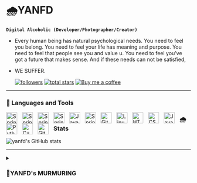 # 🌧️YANFD

**`Digital Alcoholic (Developer/Photographer/Creator)`**

- Every human being has natural psychological needs. You need to feel you belong. You need to feel your life has meaning and purpose. You need to feel that people see you and value u. You need to feel you’ve got a future that makes sense. And if these needs can not be satisfied,

- WE SUFFER.

   <p align="left">
      <a href="https://www.youtube.com/c/fknight?sub_confirmation=1">
         </a> 
      <a href="https://www.youtube.com/c/fknight">
         </a> 
      <a href="https://github.com/yanfd?tab=followers">
         <img alt="followers" title="Follow me on Github" src="https://custom-icon-badges.demolab.com/github/followers/yanfd?color=236ad3&labelColor=1155ba&style=for-the-badge&logo=person-add&label=Follow&logoColor=white"/></a>
      <a href="https://github.com/yanfd?tab=repositories&sort=stargazers">
         <img alt="total stars" title="Total stars on GitHub" src="https://custom-icon-badges.demolab.com/github/stars/yanfd?color=55960c&style=for-the-badge&labelColor=488207&logo=star"/></a>
     <a href="https://ko-fi.com/yan365833" title="Buy me a coffee" rel="nofollow">
       <img src="https://custom-icon-badges.demolab.com/badge/-Buy_me_a_coffee-FF5E5B" alt="Buy me a coffee" data-canonical-src="https://custom-icon-badges.demolab.com/badge/-Buy_me_a_coffee-FF5E5B?style=for-the-badge&amp;logo=kofi&amp;logoColor=white" style="max-width: 100%;">
     </a>
   
   


   </p>

---

### 🧰 Languages and Tools

<img align="left" alt="Spring" width="30px" style="padding-right:10px;" src="https://cdn.jsdelivr.net/gh/devicons/devicon/icons/apple/apple-original.svg" />

<img align="left" alt="Spring" width="30px" style="padding-right:10px;" src="https://cdn.jsdelivr.net/gh/devicons/devicon/icons/ubuntu/ubuntu-plain.svg" />

<img align="left" alt="Spring" width="30px" style="padding-right:10px;" src="https://cdn.jsdelivr.net/gh/devicons/devicon/icons/visualstudio/visualstudio-plain.svg" />

<img align="left" alt="Spring" width="30px" style="padding-right:10px;" src="https://cdn.jsdelivr.net/gh/devicons/devicon/icons/mysql/mysql-original.svg" />

<img align="left" alt="Java" width="30px" style="padding-right:10px;" src="https://cdn.jsdelivr.net/gh/devicons/devicon/icons/java/java-original.svg"/>
<img align="left" alt="Spring" width="30px" style="padding-right:10px;" src="https://cdn.jsdelivr.net/gh/devicons/devicon/icons/spring/spring-original.svg" />
<img align="left" alt="Git" width="30px" style="padding-right:10px;" src="https://cdn.jsdelivr.net/gh/devicons/devicon/icons/git/git-original.svg" />
<img align="left" alt="Linux" width="30px" style="padding-right:10px;" src="https://cdn.jsdelivr.net/gh/devicons/devicon/icons/linux/linux-original.svg" />
<img align="left" alt="HTML" width="30px" style="padding-right:10px;" src="https://cdn.jsdelivr.net/gh/devicons/devicon/icons/html5/html5-plain.svg" />
<img align="left" alt="CSS" width="30px" style="padding-right:10px;" src="https://cdn.jsdelivr.net/gh/devicons/devicon/icons/css3/css3-plain.svg" />
<img align="left" alt="JavaScript" width="30px" style="padding-right:10px;" src="https://cdn.jsdelivr.net/gh/devicons/devicon/icons/javascript/javascript-plain.svg" />
<img align="left" alt="Python" width="30px" style="padding-right:10px;" src="https://cdn.jsdelivr.net/gh/devicons/devicon/icons/python/python-plain.svg" />
<img align="left" alt="C++" width="30px" style="padding-right:10px;" src="https://cdn.jsdelivr.net/gh/devicons/devicon/icons/cplusplus/cplusplus-line.svg" />
<img align="left" alt="GitHub" width="30px" style="padding-right:10px;" src="https://cdn.jsdelivr.net/gh/devicons/devicon/icons/github/github-original.svg" />





### 🌧️Stats

![yanfd's GitHub stats](https://github-readme-stats.vercel.app/api?username=yanfd&show_icons=true&theme=transparent)

---

<details>
    <summary><h3>🌃YANFD's MURMURING</h3></summary>
  <ul>
    <br/>
    <li>Ah, you were at my side all along.</li>
    <li>My true mentor.</li>
    <li>My guiding moonlight.</li>
  </ul>



​    

hihih

</details>
